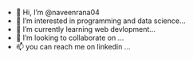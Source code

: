 - 👋 Hi, I’m @naveenrana04
- 👀 I’m interested in programming and data science...
- 🌱 I’m currently learning web devlopment...
- 💞️ I’m looking to collaborate on  ...
- 📫 you can reach me on linkedin ...

<!---
--->
